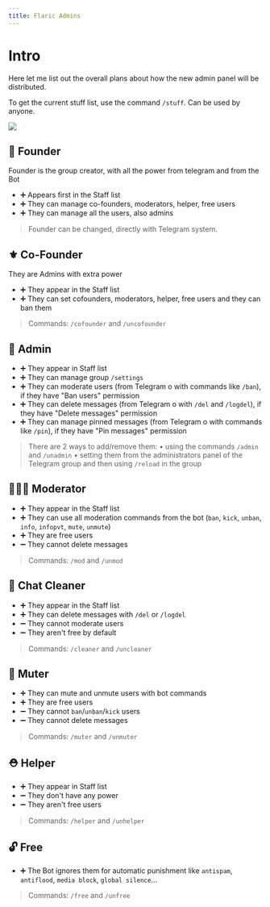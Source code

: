 ```yaml
---
title: Flaric Admins
---
```

# Intro

Here let me list out the overall plans about how the new admin panel will be distributed.

To get the current stuff list, use the command `/stuff`. Can be used by anyone.

![](https://res.cloudinary.com/sharafat/image/upload/v1733387984/backgrounds/spinned%20planets.jpg)

## 👑 Founder
Founder is the group creator, with all the power from telegram and from the Bot
- ➕ Appears first in the Staff list
- ➕ They can manage co-founders, moderators, helper, free users
- ➕ They can manage all the users, also admins

> Founder can be changed, directly with Telegram system.

## ⚜ Co-Founder
They are Admins with extra power
- ➕ They appear in the Staff list
- ➕ They can set cofounders, moderators, helper, free users and they can ban them

> Commands: `/cofounder` and `/uncofounder`

## 👮 Admin
- ➕ They appear in Staff list
- ➕ They can manage group `/settings`
- ➕ They can moderate users (from Telegram o with commands like `/ban`), if they have "Ban users" permission
- ➕ They can delete messages (from Telegram o with `/del` and `/logdel`), if they have "Delete messages" permission
- ➕ They can manage pinned messages (from Telegram o with commands like `/pin`), if they have "Pin messages" permission

> There are 2 ways to add/remove them:
• using the commands `/admin` and `/unadmin`
• setting them from the administrators panel of the Telegram group and then using `/reload` in the group

## 👷🏻‍♂️ Moderator
- ➕ They appear in the Staff list
- ➕ They can use all moderation commands from the bot (`ban`, `kick`, `unban`, `info`, `infopvt`, `mute`, `unmute`)
- ➕ They are free users
- ➖ They cannot delete messages

> Commands: `/mod` and `/unmod`

## 🛃 Chat Cleaner
- ➕ They appear in the Staff list
- ➕ They can delete messages with `/del` or `/logdel`
- ➖ They cannot moderate users
- ➖ They aren't free by default

> Commands: `/cleaner` and `/uncleaner`

## 🙊 Muter
- ➕ They can mute and unmute users with bot commands
- ➕ They are free users
- ➖ They cannot `ban`/`unban`/`kick` users
- ➖ They cannot delete messages

> Commands: `/muter` and `/unmuter`

## ⛑ Helper
- ➕ They appear in Staff list
- ➖ They don't have any power
- ➖ They aren't free users

> Commands: `/helper` and `/unhelper`

## 🔓 Free
- ➕ The Bot ignores them for automatic punishment like `antispam`, `antiflood`, `media block`, `global silence`...

> Commands: `/free` and `/unfree`
